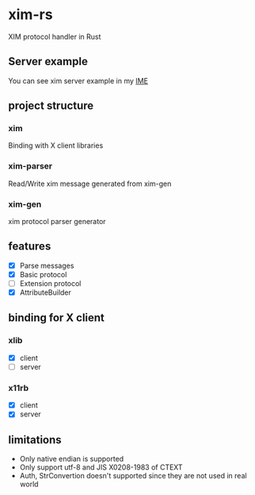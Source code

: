# xim-rs

XIM protocol handler in Rust

## Server example

You can see xim server example in my [IME](https://github.com/Riey/kime/tree/develop/src/frontends/xim)

## project structure

### xim

Binding with X client libraries

### xim-parser

Read/Write xim message generated from xim-gen

### xim-gen

xim protocol parser generator

## features

- [x] Parse messages
- [x] Basic protocol
- [ ] Extension protocol
- [x] AttributeBuilder

## binding for X client

### xlib

- [x] client
- [ ] server

### x11rb

- [x] client
- [x] server

## limitations

* Only native endian is supported
* Only support utf-8 and JIS X0208-1983 of CTEXT
* Auth, StrConvertion doesn't supported since they are not used in real world
